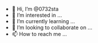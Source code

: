 - 👋 Hi, I’m @0732sta
- 👀 I’m interested in ...
- 🌱 I’m currently learning ...
- 💞️ I’m looking to collaborate on ...
- 📫 How to reach me ...

<!---
0732sta/0732sta is a ✨ special ✨ repository because its `README.md` (this file) appears on your GitHub profile.
You can click the Preview link to take a look at your changes.
--->
